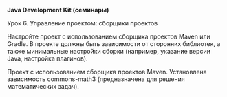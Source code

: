 **Java Development Kit (семинары)**

Урок 6. Управление проектом: сборщики проектов

Настройте проект с использованием сборщика проектов Maven или Gradle. 
В проекте должны быть зависимости от сторонних библиотек, 
а также минимальные настройки сборки (например, указание версии Java, настройка плагинов).

Проект с использованием сборщика проектов Maven.
Установлена зависимость commons-math3 (предназначена для решения
математических задач).

